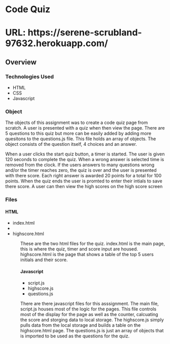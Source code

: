 <H1>Code Quiz<h1>
<p>URL: https://serene-scrubland-97632.herokuapp.com/</p>
<h2>Overview</h2>
<h3>Technologies Used</h3>
<ul>
	<li>HTML</li> 
	<li>CSS</li>
	<li>Javascript</li> 
</ul> 
<h3>Object</h3> 
<p>The objects of this assignment was to create a code quiz page from scratch. A user is presented with a quiz when then view the page. There are 5 questions to this quiz but more 
can be easily added by adding more quesitons to the questions.js file. This file holds an array of objects. The object consists of the question itself, 4 choices and an answer.</p

<p>When a user clicks the start quiz button, a timer is started. The user is given 120 seconds to complete the quiz. When a wrong answer is selected time is removed from the clock. If 
the users answers to many questions wrong and/or the timer reaches zero, the quiz is over and the user is presented with there score. Each right answer is awarded 20 points for a total 
for 100 points. When the quiz ends the user is promted to enter their intials to save there score. A user can then view the high scores on the high score screen</p>

<h3>Files</h3> 
<h4>HTML</h4> 
<ul>
	<li>index.html<li>
	<li>highscore.html</li> 
<ul> 
<p>These are the two html files for the quiz. index.html is the main page, this is where the quiz, timer and score input are housed. highscore.html is the page that shows a table of the 
top 5 users initials and their score.</p> 
<h4>Javascript</h4> 
<ul> 
	<li>script.js</li> 
	<li>highscore.js</li> 
	<li>questions.js</li> 
</ul> 
<p>There are there javascript files for this asssignment. The main file, script.js houses most of the logic for the pages. This file controls most of the display for the page as well as the 
counter, calcuating the score and storging data to local storage. The highscore.js simply pulls data from the local storage and builds a table on the highscore.html page. The questions.js 
is just an array of objects that is imported to be used as the questions for the quiz.</p>


